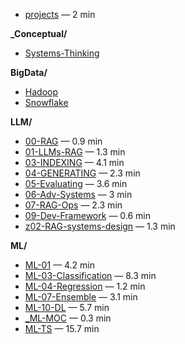 
<!-- toc:start -->

- [projects](projects/) — 2 min

**_Conceptual/**

  - [Systems-Thinking](_Conceptual/Systems-Thinking/)

**BigData/**

  - [Hadoop](BigData/Hadoop/)
  - [Snowflake](BigData/Snowflake/)

**LLM/**

  - [00-RAG](LLM/00-RAG/) — 0.9 min
  - [01-LLMs-RAG](LLM/01-Building-Blocks/) — 1.3 min
  - [03-INDEXING](LLM/03-Indexing/) — 4.1 min
  - [04-GENERATING](LLM/04-Generating/) — 2.3 min
  - [05-Evaluating](LLM/05-Evaluating/) — 3.6 min
  - [06-Adv-Systems](LLM/06-Adv-Systems/) — 3 min
  - [07-RAG-Ops](LLM/07-RAG-Ops/) — 2.3 min
  - [09-Dev-Framework](LLM/09-Dev-Framework/) — 0.6 min
  - [z02-RAG-systems-design](LLM/z02-RAG-systems-design/) — 1.3 min

**ML/**

  - [ML-01](ML/ML-01/) — 4.2 min
  - [ML-03-Classification](ML/ML-03-Classification/) — 8.3 min
  - [ML-04-Regression](ML/ML-04-Regression/) — 1.2 min
  - [ML-07-Ensemble](ML/ML-07-Ensemble/) — 3.1 min
  - [ML-10-DL](ML/ML-10-DL/) — 5.7 min
  - [_ML-MOC](ML/ML-MOC/) — 0.3 min
  - [ML-TS](ML/ML-TS/) — 15.7 min


<!-- toc:end -->
